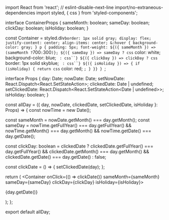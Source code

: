 import React from 'react';
// eslint-disable-next-line import/no-extraneous-dependencies
import styled, { css } from 'styled-components';

interface ContainerProps {
  sameMonth: boolean;
  sameDay: boolean;
  clickDay: boolean;
  isHoliday: boolean;
}

const Container = styled.div<ContainerProps>`
  border: 1px solid gray;
  display: flex;
  justify-content: center;
  align-items: center;
  &:hover {
    background-color: gray;
  }
  p {
    padding: 5px;
    font-weight: ${({ sameMonth }) => (sameMonth ? `700` : `300`)};
    ${({ sameDay }) =>
      sameDay
        ? css`
            color: white;
            background-color: blue;
          `
        : css``}
    ${({ clickDay }) =>
      clickDay
        ? css`
            border: 1px solid skyblue;
          `
        : css``}
    ${({ isHoliday }) => {
      if (isHoliday) {
        return css`
          color: red;
        `;
      }
    }}
  }
`;

interface Props {
  day: Date;
  nowDate: Date;
  setNowDate: React.Dispatch<React.SetStateAction<Date>>;
  clickedDate: Date | undefined;
  setClickedDate: React.Dispatch<React.SetStateAction<Date | undefined>>;
  isHoliday: boolean;
}

const allDay = ({ day, nowDate, clickedDate, setClickedDate, isHoliday }: Props) => {
  const nowTime = new Date();

  const sameMonth = nowDate.getMonth() === day.getMonth();
  const sameDay = nowTime.getFullYear() === day.getFullYear() && nowTime.getMonth() === day.getMonth() && nowTime.getDate() === day.getDate();

  const clickDay: boolean = clickedDate
    ? clickedDate.getFullYear() === day.getFullYear() && clickedDate.getMonth() === day.getMonth() && clickedDate.getDate() === day.getDate()
    : false;

  const clickDate = () => {
    setClickedDate(day);
  };

  return (
    <Container onClick={() => clickDate()} sameMonth={sameMonth} sameDay={sameDay} clickDay={clickDay} isHoliday={isHoliday}>
      <p>{day.getDate()}</p>
    </Container>
  );
};

export default allDay;

